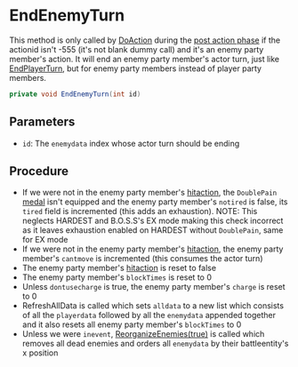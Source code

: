 # EndEnemyTurn
This method is only called by [DoAction](Action%20coroutines/DoAction.md) during the [post action phase](Action%20coroutines/DoAction.md#post-action) if the actionid isn't -555 (it's not blank dummy call) and it's an enemy party member's action. It will end an enemy party member's actor turn, just like [EndPlayerTurn](EndPlayerTurn.md), but for enemy party members instead of player party members.

```cs
private void EndEnemyTurn(int id)
```

## Parameters

- `id`: The `enemydata` index whose actor turn should be ending

## Procedure

- If we were not in the enemy party member's [hitaction](../Actors%20states/Enemy%20features.md#hitaction), the `DoublePain` [medal](../../Enums%20and%20IDs/Medal.md) isn't equipped and the enemy party member's `notired` is false, its `tired` field is incremented (this adds an exhaustion). NOTE: This neglects HARDEST and B.O.S.S's EX mode making this check incorrect as it leaves exhaustion enabled on HARDEST without `DoublePain`, same for EX mode
- If we were not in the enemy party member's [hitaction](../Actors%20states/Enemy%20features.md#hitaction), the enemy party member's `cantmove` is incremented (this consumes the actor turn)
- The enemy party member's [hitaction](../Actors%20states/Enemy%20features.md#hitaction) is reset to false
- The enemy party member's `blockTimes` is reset to 0
- Unless `dontusecharge` is true, the enemy party member's `charge` is reset to 0
- RefreshAllData is called which sets `alldata` to a new list which consists of all the `playerdata` followed by all the `enemydata` appended together and it also resets all enemy party member's `blockTimes` to 0
- Unless we were `inevent`, [ReorganizeEnemies(true)](../Actors%20states/Enemy%20party%20members/ReorganizeEnemies.md) is called which removes all dead enemies and orders all `enemydata` by their battleentity's x position
